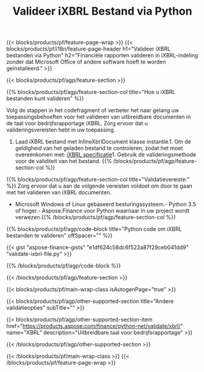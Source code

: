 ﻿---
title: Valideer iXBRL Bestand via Python
description: Voorbeeldcode voor iXBRL bestandsvalidatie. Gebruik API voorbeeldcode om batchbestanden iXBRL binnen Python-gebaseerde applicaties te valideren. 
url: /nl/python-net/validate/ixbrl/
family: finance
platformtag: python
feature: validate
informat: iXBRL
outformat: 
otherformats: 
---
{{< blocks/products/pf/feature-page-wrap >}}
{{< blocks/products/pf/i18n/feature-page-header h1="Valideer iXBRL bestanden via Python" h2="Financiële rapporten valideren in iXBRL-indeling zonder dat Microsoft Office of andere software hoeft te worden geïnstalleerd." >}}

{{< blocks/products/pf/agp/feature-section >}}

{{% blocks/products/pf/agp/feature-section-col title="Hoe u iXBRL bestanden kunt valideren" %}}

Volg de stappen in het codefragment of verbeter het naar gelang uw toepassingsbehoeften voor het valideren van uitbreidbare documenten in de taal voor bedrijfsrapportage iXBRL. Zorg ervoor dat u valideringsvereisten hebt in uw toepassing.

1. Laad iXBRL bestand met InlineXbrlDocument klasse instantie.1. Om de geldigheid van het geladen bestand te controleren, zodat het moet overeenkomen met: [iXBRL specificatie](http://www.xbrl.org/specification/inlinexbrl-part1/rec-2013-11-18/inlinexbrl-part1-rec-2013-11-18.html)1. Gebruik de valideringsmethode voor de validiteit van het bestand.
{{% /blocks/products/pf/agp/feature-section-col %}}

{{% blocks/products/pf/agp/feature-section-col title="Validatievereiste:" %}}
Zorg ervoor dat u aan de volgende vereisten voldoet om door te gaan met het valideren van iXBRL documenten. 
- Microsoft Windows of Linux gebaseerd besturingssysteem.- Python 3.5 of hoger.- Aspose.Finance voor Python waarnaar in uw project wordt verwezen.{{% /blocks/products/pf/agp/feature-section-col %}}

{{% blocks/products/pf/agp/code-block title="Python code om iXBRL bestanden te valideren" offSpacer="" %}}

{{< gist "aspose-finance-gists" "e1df624c58dc6f522a87f29ceb041dd9" "validate-ixbrl-file.py" >}}

{{% /blocks/products/pf/agp/code-block %}}

{{< /blocks/products/pf/agp/feature-section >}}

{{< blocks/products/pf/main-wrap-class isAutogenPage="true" >}}

{{< blocks/products/pf/agp/other-supported-section title="Andere validatieopties" subTitle="" >}}

{{< blocks/products/pf/agp/other-supported-section-item href="https://products.aspose.com/finance/python-net/validate/xbrl/" name="XBRL" description="Uitbreidbare taal voor bedrijfsrapportage" >}}

{{< /blocks/products/pf/agp/other-supported-section >}}

{{< /blocks/products/pf/main-wrap-class >}}
{{< /blocks/products/pf/feature-page-wrap >}}